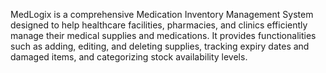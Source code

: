 MedLogix is a comprehensive Medication Inventory Management System designed to help healthcare facilities, pharmacies, and clinics efficiently manage their medical supplies and medications. It provides functionalities such as adding, editing, and deleting supplies, tracking expiry dates and damaged items, and categorizing stock availability levels.